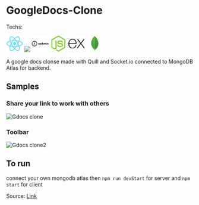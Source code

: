 # GoogleDocs-Clone

Techs: <div> 
<img width="45px" src="https://raw.githubusercontent.com/devicons/devicon/master/icons/react/react-original.svg">
<img width="60px" src="https://quilljs.com/assets/images/logo.svg">
<img width="45px" src="https://raw.githubusercontent.com/devicons/devicon/master/icons/socketio/socketio-original-wordmark.svg" />
<img width="45px" src="https://raw.githubusercontent.com/devicons/devicon/c5378d6c2510ffa0b3e4475af95618a8048d6cf1/icons/nodejs/nodejs-original.svg">
<img width="45px" src="https://raw.githubusercontent.com/devicons/devicon/master/icons/express/express-original.svg">
<img width="45px" src="https://raw.githubusercontent.com/devicons/devicon/master/icons/mongodb/mongodb-original.svg">
</div>
 

A google docs clonse made with Quill and Socket.io connected to MongoDB Atlas for backend. 

## Samples

### Share your link to work with others
![Gdocs clone](https://user-images.githubusercontent.com/104483060/182034730-d8086bf8-4ecf-40da-97f8-996dcbd7b815.gif)

### Toolbar
![Gdocs clone2](https://user-images.githubusercontent.com/104483060/182035294-497d9bca-80fc-4612-829d-d88075160c2d.gif)


## To run 
connect your own mongodb atlas then `npm run devStart` for server and `npm start` for client 

Source: <a href="https://www.youtube.com/watch?v=iRaelG7v0OU&ab_channel=WebDevSimplified">Link</a>
